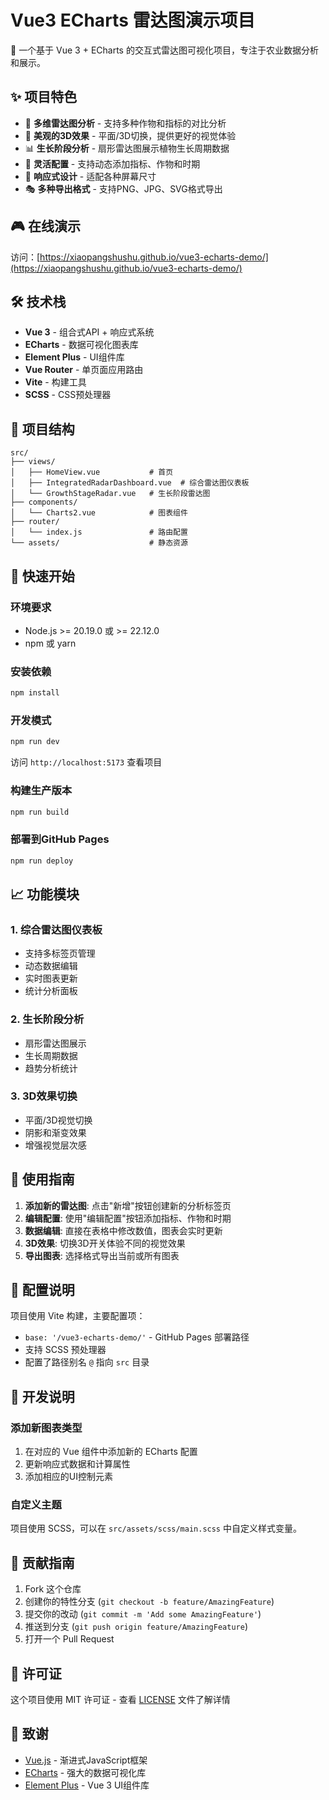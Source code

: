 # Vue3 ECharts 雷达图演示项目

🚀 一个基于 Vue 3 + ECharts 的交互式雷达图可视化项目，专注于农业数据分析和展示。

## ✨ 项目特色

- 🎯 **多维雷达图分析** - 支持多种作物和指标的对比分析
- 🎨 **美观的3D效果** - 平面/3D切换，提供更好的视觉体验
- 📊 **生长阶段分析** - 扇形雷达图展示植物生长周期数据
- 🔧 **灵活配置** - 支持动态添加指标、作物和时期
- 📱 **响应式设计** - 适配各种屏幕尺寸
- 🎭 **多种导出格式** - 支持PNG、JPG、SVG格式导出

## 🎮 在线演示

访问：[https://xiaopangshushu.github.io/vue3-echarts-demo/](https://xiaopangshushu.github.io/vue3-echarts-demo/)

## 🛠️ 技术栈

- **Vue 3** - 组合式API + 响应式系统
- **ECharts** - 数据可视化图表库
- **Element Plus** - UI组件库
- **Vue Router** - 单页面应用路由
- **Vite** - 构建工具
- **SCSS** - CSS预处理器

## 📁 项目结构

```
src/
├── views/
│   ├── HomeView.vue           # 首页
│   ├── IntegratedRadarDashboard.vue  # 综合雷达图仪表板
│   └── GrowthStageRadar.vue   # 生长阶段雷达图
├── components/
│   └── Charts2.vue            # 图表组件
├── router/
│   └── index.js               # 路由配置
└── assets/                    # 静态资源
```

## 🚀 快速开始

### 环境要求

- Node.js >= 20.19.0 或 >= 22.12.0
- npm 或 yarn

### 安装依赖

```sh
npm install
```

### 开发模式

```sh
npm run dev
```

访问 `http://localhost:5173` 查看项目

### 构建生产版本

```sh
npm run build
```

### 部署到GitHub Pages

```sh
npm run deploy
```

## 📈 功能模块

### 1. 综合雷达图仪表板
- 支持多标签页管理
- 动态数据编辑
- 实时图表更新
- 统计分析面板

### 2. 生长阶段分析
- 扇形雷达图展示
- 生长周期数据
- 趋势分析统计

### 3. 3D效果切换
- 平面/3D视觉切换
- 阴影和渐变效果
- 增强视觉层次感

## 🎯 使用指南

1. **添加新的雷达图**: 点击"新增"按钮创建新的分析标签页
2. **编辑配置**: 使用"编辑配置"按钮添加指标、作物和时期
3. **数据编辑**: 直接在表格中修改数值，图表会实时更新
4. **3D效果**: 切换3D开关体验不同的视觉效果
5. **导出图表**: 选择格式导出当前或所有图表

## 🔧 配置说明

项目使用 Vite 构建，主要配置项：

- `base: '/vue3-echarts-demo/'` - GitHub Pages 部署路径
- 支持 SCSS 预处理器
- 配置了路径别名 `@` 指向 `src` 目录

## 📝 开发说明

### 添加新图表类型

1. 在对应的 Vue 组件中添加新的 ECharts 配置
2. 更新响应式数据和计算属性
3. 添加相应的UI控制元素

### 自定义主题

项目使用 SCSS，可以在 `src/assets/scss/main.scss` 中自定义样式变量。

## 🤝 贡献指南

1. Fork 这个仓库
2. 创建你的特性分支 (`git checkout -b feature/AmazingFeature`)
3. 提交你的改动 (`git commit -m 'Add some AmazingFeature'`)
4. 推送到分支 (`git push origin feature/AmazingFeature`)
5. 打开一个 Pull Request

## 📄 许可证

这个项目使用 MIT 许可证 - 查看 [LICENSE](LICENSE) 文件了解详情

## 🙏 致谢

- [Vue.js](https://vuejs.org/) - 渐进式JavaScript框架
- [ECharts](https://echarts.apache.org/) - 强大的数据可视化库
- [Element Plus](https://element-plus.org/) - Vue 3 UI组件库
